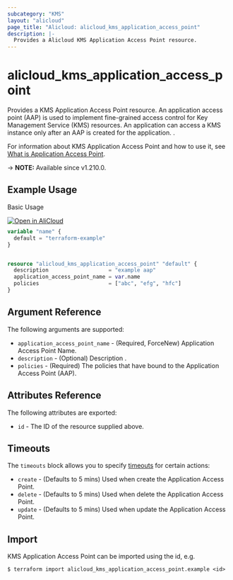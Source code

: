 ```yaml
---
subcategory: "KMS"
layout: "alicloud"
page_title: "Alicloud: alicloud_kms_application_access_point"
description: |-
  Provides a Alicloud KMS Application Access Point resource.
---
```


# alicloud_kms_application_access_point

Provides a KMS Application Access Point resource. An application access point (AAP) is used to implement fine-grained access control for Key Management Service (KMS) resources. An application can access a KMS instance only after an AAP is created for the application. .

For information about KMS Application Access Point and how to use it, see [What is Application Access Point](https://www.alibabacloud.com/help/zh/key-management-service/latest/api-createapplicationaccesspoint).

-> **NOTE:** Available since v1.210.0.

## Example Usage

Basic Usage

<div style="display: block;margin-bottom: 40px;"><div class="oics-button" style="float: right;position: absolute;margin-bottom: 10px;">
  <a href="https://api.aliyun.com/terraform?resource=alicloud_kms_application_access_point&exampleId=f1d4768e-178f-2eb4-6a66-b64d8b2668f0aeda76ba&activeTab=example&spm=docs.r.kms_application_access_point.0.f1d4768e17&intl_lang=EN_US" target="_blank">
    <img alt="Open in AliCloud" src="https://img.alicdn.com/imgextra/i1/O1CN01hjjqXv1uYUlY56FyX_!!6000000006049-55-tps-254-36.svg" style="max-height: 44px; max-width: 100%;">
  </a>
</div></div>

```terraform
variable "name" {
  default = "terraform-example"
}


resource "alicloud_kms_application_access_point" "default" {
  description                   = "example aap"
  application_access_point_name = var.name
  policies                      = ["abc", "efg", "hfc"]
}
```

## Argument Reference

The following arguments are supported:
* `application_access_point_name` - (Required, ForceNew) Application Access Point Name.
* `description` - (Optional) Description .
* `policies` - (Required) The policies that have bound to the Application Access Point (AAP).

## Attributes Reference

The following attributes are exported:
* `id` - The ID of the resource supplied above.

## Timeouts

The `timeouts` block allows you to specify [timeouts](https://www.terraform.io/docs/configuration-0-11/resources.html#timeouts) for certain actions:
* `create` - (Defaults to 5 mins) Used when create the Application Access Point.
* `delete` - (Defaults to 5 mins) Used when delete the Application Access Point.
* `update` - (Defaults to 5 mins) Used when update the Application Access Point.

## Import

KMS Application Access Point can be imported using the id, e.g.

```shell
$ terraform import alicloud_kms_application_access_point.example <id>
```